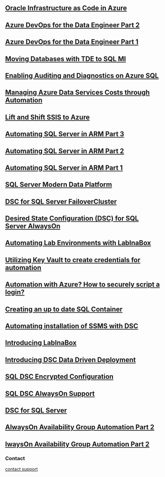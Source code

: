 ## [Oracle Infrastructure as Code in Azure](/pages/Oracle-Infrastructure-as-Code-in-Azure.md)
## [Azure DevOps for the Data Engineer Part 2](/pages/Azure-DevOps-for-the-Data-Engineer-Part2.md)
## [Azure DevOps for the Data Engineer Part 1](/pages/Azure-DevOps-for-the-Data-Engineer-Part1.md)
## [Moving Databases with TDE to SQL MI](/pages/Moving-Databases-with-TDE.md)
## [Enabling Auditing and Diagnostics on Azure SQL](/pages/Enable-Auditing-AzureSQL.md)
## [Managing Azure Data Services Costs through Automation](/pages/Managing-Azure-Data-Services-Costs.md)
## [Lift and Shift SSIS to Azure](/pages/Lift-and-Shift-SSIS.md)
## [Automating SQL Server in ARM Part 3](/pages/Automating-SQL-In-Azure-Part3.md)
## [Automating SQL Server in ARM Part 2](/pages/Automating-SQL-In-Azure-Part2.md)
## [Automating SQL Server in ARM Part 1](/pages/Automating-SQL-In-Azure-Part1.md)
## [SQL Server Modern Data Platform](/pages/SQL-Server-Modern-Data-Platform.md)
## [DSC for SQL Server FailoverCluster](/pages/DSC-For-SQL-FC.md)
## [Desired State Configuration (DSC) for SQL Server AlwaysOn](/pages/DSC-For-SQL-Update.md)
## [Automating Lab Environments with LabInaBox](/pages/LabinaBox-Onprem-or-Cloud.md)
## [Utilizing Key Vault to create credentials for automation](/pages/Utilizing-Key-Vault-Automation.md)
## [Automation with Azure? How to securely script a login?](/pages/Automation-Securely-Script-Login.md)
## [Creating an up to date SQL Container](/pages/Creating-SQL-Container.md)
## [Automating installation of SSMS with DSC](/pages/Automating-SSMS.md)
## [Introducing LabInaBox](/pages/Introducing-LabInaBox.md)
## [Introducing DSC Data Driven Deployment](/pages/Introducing-DSC_DDD.md)
## [SQL DSC Encrypted Configuration](/pages/SQL-DSC-Encrypted-Config.md)
## [SQL DSC AlwaysOn Support](/pages/SQL-DSC-AlwaysOn-Support.md)
## [DSC for SQL Server](/pages/DSC-For-SQL.md)
## [AlwaysOn Availability Group Automation Part 2](/pages/AlwaysOn-AG-AutomationPart2.md)
## [lwaysOn Availability Group Automation Part 2](/pages/AlwaysOn-AG-AutomationPart1.md)

### Contact
[contact support](https://support.github.com/contact)
